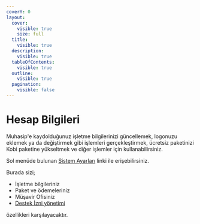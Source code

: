```yaml
---
coverY: 0
layout:
  cover:
    visible: true
    size: full
  title:
    visible: true
  description:
    visible: true
  tableOfContents:
    visible: true
  outline:
    visible: true
  pagination:
    visible: false
---
```


# Hesap Bilgileri

Muhasip'e kaydolduğunuz işletme bilgilerinizi güncellemek, logonuzu eklemek ya da değiştirmek gibi işlemleri gerçekleştirmek, ücretsiz paketinizi Kobi paketine yükseltmek ve diğer işlemler için kullanabilirsiniz.

Sol menüde bulunan [Sistem Ayarları](https://muhasip.pro/settings) linki ile erişebilirsiniz.

Burada sizi;

* İşletme bilgileriniz
* Paket ve ödemeleriniz
* Müşavir Ofisiniz
* [Destek İzni yönetimi](destek-izni-acma.md)

özellikleri karşılayacaktır.



&#x20;

&#x20;
